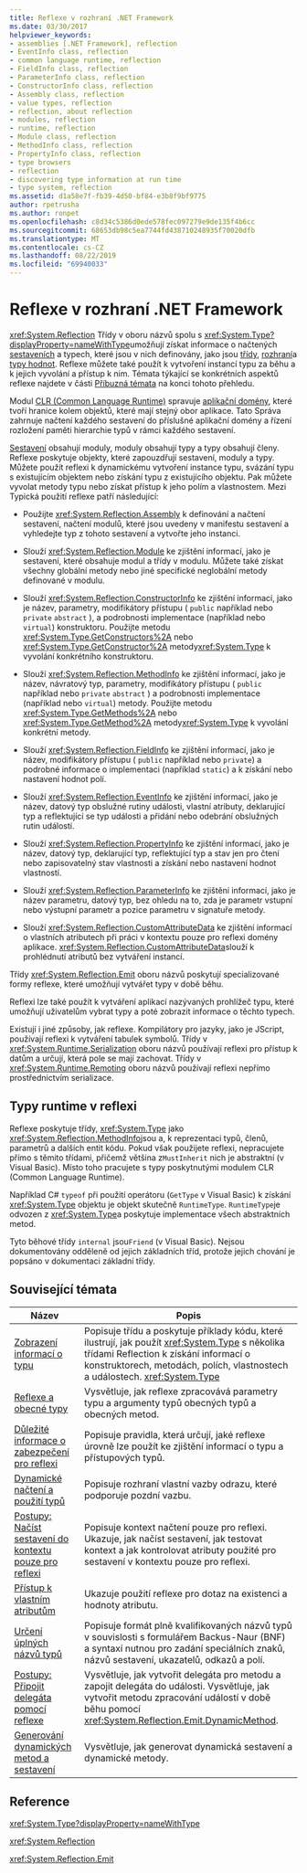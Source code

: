 ```yaml
---
title: Reflexe v rozhraní .NET Framework
ms.date: 03/30/2017
helpviewer_keywords:
- assemblies [.NET Framework], reflection
- EventInfo class, reflection
- common language runtime, reflection
- FieldInfo class, reflection
- ParameterInfo class, reflection
- ConstructorInfo class, reflection
- Assembly class, reflection
- value types, reflection
- reflection, about reflection
- modules, reflection
- runtime, reflection
- Module class, reflection
- MethodInfo class, reflection
- PropertyInfo class, reflection
- type browsers
- reflection
- discovering type information at run time
- type system, reflection
ms.assetid: d1a58e7f-fb39-4d50-bf84-e3b8f9bf9775
author: rpetrusha
ms.author: ronpet
ms.openlocfilehash: c8d34c5386d0ede578fec097279e9de135f4b6cc
ms.sourcegitcommit: 68653db98c5ea7744fd438710248935f70020dfb
ms.translationtype: MT
ms.contentlocale: cs-CZ
ms.lasthandoff: 08/22/2019
ms.locfileid: "69940033"
---
```

# <a name="reflection-in-the-net-framework"></a>Reflexe v rozhraní .NET Framework
<xref:System.Reflection> Třídy v oboru názvů spolu s <xref:System.Type?displayProperty=nameWithType>umožňují získat informace o načtených [sestaveních](../app-domains/assemblies-in-the-common-language-runtime.md) a typech, které jsou v nich definovány, jako jsou [třídy](../../standard/base-types/common-type-system.md#classes), [rozhraní](../../standard/base-types/common-type-system.md#interfaces)a [typy hodnot](../../csharp/language-reference/keywords/value-types.md). Reflexe můžete také použít k vytvoření instancí typu za běhu a k jejich vyvolání a přístup k nim. Témata týkající se konkrétních aspektů reflexe najdete v části [Příbuzná témata](#related_topics) na konci tohoto přehledu.
  
 Modul [CLR (Common Language Runtime)](../../standard/clr.md) spravuje [aplikační domény](../../../docs/framework/app-domains/application-domains.md), které tvoří hranice kolem objektů, které mají stejný obor aplikace. Tato Správa zahrnuje načtení každého sestavení do příslušné aplikační domény a řízení rozložení paměti hierarchie typů v rámci každého sestavení.  
  
 [Sestavení](../../../docs/framework/app-domains/assemblies-in-the-common-language-runtime.md) obsahují moduly, moduly obsahují typy a typy obsahují členy. Reflexe poskytuje objekty, které zapouzdřují sestavení, moduly a typy. Můžete použít reflexi k dynamickému vytvoření instance typu, svázání typu s existujícím objektem nebo získání typu z existujícího objektu. Pak můžete vyvolat metody typu nebo získat přístup k jeho polím a vlastnostem. Mezi Typická použití reflexe patří následující:  
  
- Použijte <xref:System.Reflection.Assembly> k definování a načtení sestavení, načtení modulů, které jsou uvedeny v manifestu sestavení a vyhledejte typ z tohoto sestavení a vytvořte jeho instanci.  
  
- Slouží <xref:System.Reflection.Module> ke zjištění informací, jako je sestavení, které obsahuje modul a třídy v modulu. Můžete také získat všechny globální metody nebo jiné specifické neglobální metody definované v modulu.  
  
- Slouží <xref:System.Reflection.ConstructorInfo> ke zjištění informací, jako je název, parametry, modifikátory přístupu ( `public` například nebo `private` `abstract` ), a podrobnosti implementace (například nebo `virtual`) konstruktoru. Použijte metodu <xref:System.Type.GetConstructors%2A> nebo <xref:System.Type.GetConstructor%2A> metody<xref:System.Type> k vyvolání konkrétního konstruktoru.  
  
- Slouží <xref:System.Reflection.MethodInfo> ke zjištění informací, jako je název, návratový typ, parametry, modifikátory přístupu ( `public` například nebo `private` `abstract` ) a podrobnosti implementace (například nebo `virtual`) metody. Použijte metodu <xref:System.Type.GetMethods%2A> nebo <xref:System.Type.GetMethod%2A> metody<xref:System.Type> k vyvolání konkrétní metody.  
  
- Slouží <xref:System.Reflection.FieldInfo> ke zjištění informací, jako je název, modifikátory přístupu ( `public` například nebo `private`) a podrobné informace o implementaci (například `static`) a k získání nebo nastavení hodnot polí.  
  
- Slouží <xref:System.Reflection.EventInfo> ke zjištění informací, jako je název, datový typ obslužné rutiny události, vlastní atributy, deklarující typ a reflektující se typ události a přidání nebo odebrání obslužných rutin událostí.  
  
- Slouží <xref:System.Reflection.PropertyInfo> ke zjištění informací, jako je název, datový typ, deklarující typ, reflektující typ a stav jen pro čtení nebo zapisovatelný stav vlastnosti a získání nebo nastavení hodnot vlastností.  
  
- Slouží <xref:System.Reflection.ParameterInfo> ke zjištění informací, jako je název parametru, datový typ, bez ohledu na to, zda je parametr vstupní nebo výstupní parametr a pozice parametru v signatuře metody.  
  
- Slouží <xref:System.Reflection.CustomAttributeData> ke zjištění informací o vlastních atributech při práci v kontextu pouze pro reflexi domény aplikace. <xref:System.Reflection.CustomAttributeData>slouží k prohlédnutí atributů bez vytváření instancí.  
  
 Třídy <xref:System.Reflection.Emit> oboru názvů poskytují specializované formy reflexe, které umožňují vytvářet typy v době běhu.  
  
 Reflexi lze také použít k vytváření aplikací nazývaných prohlížeč typu, které umožňují uživatelům vybrat typy a poté zobrazit informace o těchto typech.  
  
 Existují i jiné způsoby, jak reflexe. Kompilátory pro jazyky, jako je JScript, používají reflexi k vytváření tabulek symbolů. Třídy v <xref:System.Runtime.Serialization> oboru názvů používají reflexi pro přístup k datům a určují, která pole se mají zachovat. Třídy v <xref:System.Runtime.Remoting> oboru názvů používají reflexi nepřímo prostřednictvím serializace.  
  
## <a name="runtime-types-in-reflection"></a>Typy runtime v reflexi  
 Reflexe poskytuje třídy, <xref:System.Type> jako <xref:System.Reflection.MethodInfo>jsou a, k reprezentaci typů, členů, parametrů a dalších entit kódu. Pokud však použijete reflexi, nepracujete přímo s těmito třídami, přičemž většina z`MustInherit` nich je abstraktní (v Visual Basic). Místo toho pracujete s typy poskytnutými modulem CLR (Common Language Runtime).  
  
 Například C# `typeof` při použití operátoru (`GetType` v Visual Basic) k získání <xref:System.Type> objektu je objekt skutečně `RuntimeType`. `RuntimeType`je odvozen z <xref:System.Type>a poskytuje implementace všech abstraktních metod.  
  
 Tyto běhové třídy `internal` jsou`Friend` (v Visual Basic). Nejsou dokumentovány odděleně od jejich základních tříd, protože jejich chování je popsáno v dokumentaci základní třídy.  
  
<a name="related_topics"></a>   
## <a name="related-topics"></a>Související témata  
  
|Název|Popis|  
|-----------|-----------------|  
|[Zobrazení informací o typu](../../../docs/framework/reflection-and-codedom/viewing-type-information.md)|Popisuje třídu a poskytuje příklady kódu, které ilustrují, jak použít <xref:System.Type> s několika třídami Reflection k získání informací o konstruktorech, metodách, polích, vlastnostech a událostech. <xref:System.Type>|  
|[Reflexe a obecné typy](../../../docs/framework/reflection-and-codedom/reflection-and-generic-types.md)|Vysvětluje, jak reflexe zpracovává parametry typu a argumenty typů obecných typů a obecných metod.|  
|[Důležité informace o zabezpečení pro reflexi](../../../docs/framework/reflection-and-codedom/security-considerations-for-reflection.md)|Popisuje pravidla, která určují, jaké reflexe úrovně lze použít ke zjištění informací o typu a přístupových typů.|  
|[Dynamické načtení a použití typů](../../../docs/framework/reflection-and-codedom/dynamically-loading-and-using-types.md)|Popisuje rozhraní vlastní vazby odrazu, které podporuje pozdní vazbu.|  
|[Postupy: Načíst sestavení do kontextu pouze pro reflexi](../../../docs/framework/reflection-and-codedom/how-to-load-assemblies-into-the-reflection-only-context.md)|Popisuje kontext načtení pouze pro reflexi. Ukazuje, jak načíst sestavení, jak testovat kontext a jak kontrolovat atributy použité pro sestavení v kontextu pouze pro reflexi.|  
|[Přístup k vlastním atributům](../../../docs/framework/reflection-and-codedom/accessing-custom-attributes.md)|Ukazuje použití reflexe pro dotaz na existenci a hodnoty atributu.|  
|[Určení úplných názvů typů](../../../docs/framework/reflection-and-codedom/specifying-fully-qualified-type-names.md)|Popisuje formát plně kvalifikovaných názvů typů v souvislosti s formulářem Backus-Naur (BNF) a syntaxí nutnou pro zadání speciálních znaků, názvů sestavení, ukazatelů, odkazů a polí.|  
|[Postupy: Připojit delegáta pomocí reflexe](../../../docs/framework/reflection-and-codedom/how-to-hook-up-a-delegate-using-reflection.md)|Vysvětluje, jak vytvořit delegáta pro metodu a zapojit delegáta do události. Vysvětluje, jak vytvořit metodu zpracování událostí v době běhu pomocí <xref:System.Reflection.Emit.DynamicMethod>.|  
|[Generování dynamických metod a sestavení](../../../docs/framework/reflection-and-codedom/emitting-dynamic-methods-and-assemblies.md)|Vysvětluje, jak generovat dynamická sestavení a dynamické metody.|  
  
## <a name="reference"></a>Reference  
 <xref:System.Type?displayProperty=nameWithType>  
  
 <xref:System.Reflection>  
  
 <xref:System.Reflection.Emit>  
